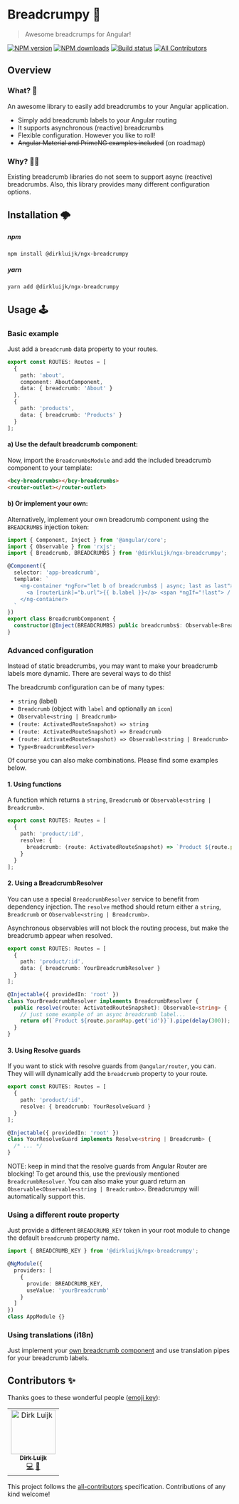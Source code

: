 # Breadcrumpy 🍞

> Awesome breadcrumps for Angular!

[![NPM version](http://img.shields.io/npm/v/@dirkluijk/ngx-breadcrumpy.svg?style=flat-square)](https://www.npmjs.com/package/@dirkluijk/ngx-breadcrumpy)
[![NPM downloads](http://img.shields.io/npm/dm/@dirkluijk/ngx-breadcrumpy.svg?style=flat-square)](https://www.npmjs.com/package/@dirkluijk/ngx-breadcrumpy)
[![Build status](https://img.shields.io/travis/dirkluijk/ngx-breadcrumpy.svg?style=flat-square)](https://travis-ci.org/dirkluijk/ngx-breadcrumpy)
[![All Contributors](https://img.shields.io/badge/all_contributors-1-orange.svg?style=flat-square)](#contributors-)

## Overview

### What? 🤔

An awesome library to easily add breadcrumbs to your Angular application.

* Simply add breadcrumb labels to your Angular routing
* It supports asynchronous (reactive) breadcrumbs
* Flexible configuration. However you like to roll!
* ~~Angular Material and PrimeNG examples included~~ (on roadmap)

### Why? 🤷‍♂️

Existing breadcrumb libraries do not seem to support async (reactive) breadcrumbs.
Also, this library provides many different configuration options.  

## Installation 🌩

##### npm

```
npm install @dirkluijk/ngx-breadcrumpy
```

##### yarn

```
yarn add @dirkluijk/ngx-breadcrumpy
```

## Usage 🕹

### Basic example

Just add a `breadcrumb` data property to your routes.

```typescript
export const ROUTES: Routes = [
  {
    path: 'about',
    component: AboutComponent,
    data: { breadcrumb: 'About' }
  },
  {
    path: 'products',
    data: { breadcrumb: 'Products' }
  }
];
```

#### a) Use the default breadcrumb component:
Now, import the `BreadcrumbsModule` and add the included breadcrumb component to your template:
```html
<bcy-breadcrumbs></bcy-breadcrumbs>
<router-outlet></router-outlet>
```

#### b) Or implement your own:
Alternatively, implement your own breadcrumb component using the `BREADCRUMBS` injection token:

```typescript
import { Component, Inject } from '@angular/core';
import { Observable } from 'rxjs';
import { Breadcrumb, BREADCRUMBS } from '@dirkluijk/ngx-breadcrumpy';

@Component({
  selector: 'app-breadcrumb',
  template: `
    <ng-container *ngFor="let b of breadcrumbs$ | async; last as last">
      <a [routerLink]="b.url">{{ b.label }}</a> <span *ngIf="!last"> / </span>
    </ng-container>
  `
})
export class BreadcrumbComponent {
  constructor(@Inject(BREADCRUMBS) public breadcrumbs$: Observable<Breadcrumb[]>) {}
}
```


### Advanced configuration

Instead of static breadcrumbs, you may want to make your breadcrumb labels more dynamic. There are several ways to do this!

The breadcrumb configuration can be of many types:

* `string` (label)
* `Breadcrumb` (object with `label` and optionally an `icon`)
* `Observable<string | Breadcrumb>`
* `(route: ActivatedRouteSnapshot) => string`
* `(route: ActivatedRouteSnapshot) => Breadcrumb`
* `(route: ActivatedRouteSnapshot) => Observable<string | Breadcrumb>`
* `Type<BreadcrumbResolver>`

Of course you can also make combinations. Please find some examples below.

#### 1. Using functions

A function which returns a `string`, `Breadcrumb` or `Observable<string | Breadcrumb>`.

```typescript
export const ROUTES: Routes = [
  {
    path: 'product/:id',
    resolve: {
      breadcrumb: (route: ActivatedRouteSnapshot) => `Product ${route.paramMap.get('id')}` 
    }
  }
];
```

#### 2. Using a BreadcrumbResolver

You can use a special `BreadcrumbResolver` service to benefit from dependency injection.
The `resolve` method should return either a `string`, `Breadcrumb` or `Observable<string | Breadcrumb>`.

Asynchronous observables will not block the routing process, but make the breadcrumb appear when resolved. 

```typescript
export const ROUTES: Routes = [
  {
    path: 'product/:id',
    data: { breadcrumb: YourBreadcrumbResolver }
  }
];

@Injectable({ providedIn: 'root' })
class YourBreadcrumbResolver implements BreadcrumbResolver {
  public resolve(route: ActivatedRouteSnapshot): Observable<string> {
    // just some example of an async breadcrumb label...
    return of(`Product ${route.paramMap.get('id')}`).pipe(delay(300));
  }
}
```

#### 3. Using Resolve guards

If you want to stick with resolve guards from `@angular/router`, you can.
They will will dynamically add the `breadcrumb` property to your route.  

```typescript
export const ROUTES: Routes = [
  {
    path: 'product/:id',
    resolve: { breadcrumb: YourResolveGuard }
  }
];

@Injectable({ providedIn: 'root' })
class YourResolveGuard implements Resolve<string | Breadcrumb> {
  /* ... */
}
```

NOTE: keep in mind that the resolve guards from Angular Router are blocking! To get around this, use the
previously mentioned `BreadcrumbResolver`. You can also make your guard return
an `Observable<Observable<string | Breadcrumb>>`. Breadcrumpy will automatically support this.

### Using a different route property

Just provide a different `BREADCRUMB_KEY` token in your root module to change the default `breadcrumb` property name.

```typescript
import { BREADCRUMB_KEY } from '@dirkluijk/ngx-breadcrumpy';

@NgModule({
  providers: [
    {
      provide: BREADCRUMB_KEY,
      useValue: 'yourBreadcrumb'
    }
  ]
})
class AppModule {}
```

### Using translations (i18n)

Just implement your [own breadcrumb component](#b-or-implement-your-own) and use translation pipes for your breadcrumb labels.

## Contributors ✨

Thanks goes to these wonderful people ([emoji key](https://allcontributors.org/docs/en/emoji-key)):

<!-- ALL-CONTRIBUTORS-LIST:START - Do not remove or modify this section -->
<!-- prettier-ignore-start -->
<!-- markdownlint-disable -->
<table>
  <tr>
    <td align="center"><a href="https://github.com/dirkluijk"><img src="https://avatars2.githubusercontent.com/u/2102973?v=4" width="100px;" alt="Dirk Luijk"/><br /><sub><b>Dirk Luijk</b></sub></a><br /><a href="https://github.com/dirkluijk/@ngx-dirkluijk/ngx-breadcrumpy/commits?author=dirkluijk" title="Code">💻</a> <a href="https://github.com/dirkluijk/@dirkluijk/ngx-breadcrumpy/commits?author=dirkluijk" title="Documentation">📖</a></td>
  </tr>
</table>

<!-- markdownlint-enable -->
<!-- prettier-ignore-end -->
<!-- ALL-CONTRIBUTORS-LIST:END -->

This project follows the [all-contributors](https://github.com/all-contributors/all-contributors) specification. Contributions of any kind welcome!
